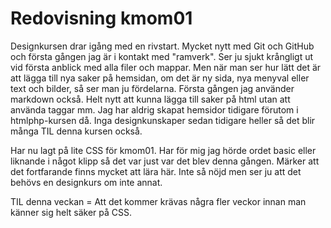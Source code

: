 ---
---
Redovisning kmom01
=========================

Designkursen drar igång med en rivstart. Mycket nytt med Git och GitHub och första gången jag är i kontakt med "ramverk". Ser ju sjukt krångligt ut vid första anblick med alla filer och mappar. Men när man ser hur lätt det är att lägga till nya saker på hemsidan, om det är ny sida, nya menyval eller text och bilder, så ser man ju fördelarna. Första gången jag använder markdown också. Helt nytt att kunna lägga till saker på html utan att använda taggar mm. Jag har aldrig skapat hemsidor tidigare förutom i htmlphp-kursen då. Inga designkunskaper sedan tidigare heller så det blir många TIL denna kursen också.

Har nu lagt på lite CSS för kmom01. Har för mig jag hörde ordet basic eller liknande i något klipp så det var just var det blev denna gången. Märker att det fortfarande finns mycket att lära här. Inte så nöjd men ser ju att det behövs en designkurs om inte annat.

TIL denna veckan = Att det kommer krävas några fler veckor innan man känner sig helt säker på CSS.